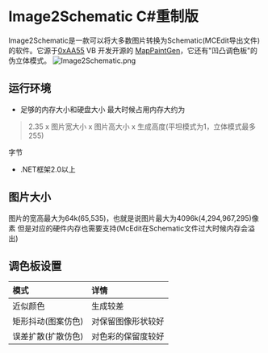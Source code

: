 
# Image2Schematic C#重制版
Image2Schematic是一款可以将大多数图片转换为Schematic(MCEdit导出文件)的软件。它源于[0xAA55](https://www.0xaa55.com/) VB 开发开源的 [MapPaintGen](https://www.0xaa55.com/thread-2035-1-1.html)，它还有"凹凸调色板"的伪立体模式。
![Image2Schematic.png](https://i.loli.net/2020/10/04/UcAHs39bqQBjWwp.png)
## 运行环境
  - 足够的内存大小和硬盘大小
  最大时候占用内存大约为
 > 2.35 x 图片宽大小 x 图片高大小 x 生成高度(平坦模式为1，立体模式最多255)
  
  字节
  - .NET框架2.0以上

## 图片大小
图片的宽高最大为64k(65,535)，也就是说图片最大为4096k(4,294,967,295)像素
但是对应的硬件内存也需要支持(McEdit在Schematic文件过大时候内存会溢出)
## 调色板设置
 |模式|详情|
|:--|:--|
|  近似颜色 | 生成较差  |
|  矩形抖动(图案仿色) | 对保留图像形状较好  |
| 误差扩散(扩散仿色) |  对色彩的保留度较好|
